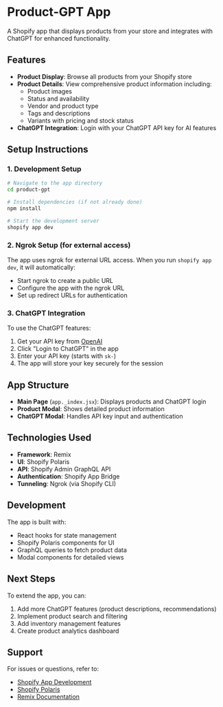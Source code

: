 

# Product-GPT App

<!-- Updated: 2024-01-05 -->

A Shopify app that displays products from your store and integrates with ChatGPT for enhanced functionality.

## Features

- **Product Display**: Browse all products from your Shopify store
- **Product Details**: View comprehensive product information including:
  - Product images
  - Status and availability
  - Vendor and product type
  - Tags and descriptions
  - Variants with pricing and stock status
- **ChatGPT Integration**: Login with your ChatGPT API key for AI features

## Setup Instructions

### 1. Development Setup

```bash
# Navigate to the app directory
cd product-gpt

# Install dependencies (if not already done)
npm install

# Start the development server
shopify app dev
```

### 2. Ngrok Setup (for external access)

The app uses ngrok for external URL access. When you run `shopify app dev`, it will automatically:
- Start ngrok to create a public URL
- Configure the app with the ngrok URL
- Set up redirect URLs for authentication

### 3. ChatGPT Integration

To use the ChatGPT features:
1. Get your API key from [OpenAI](https://platform.openai.com/api-keys)
2. Click "Login to ChatGPT" in the app
3. Enter your API key (starts with `sk-`)
4. The app will store your key securely for the session

## App Structure

- **Main Page** (`app._index.jsx`): Displays products and ChatGPT login
- **Product Modal**: Shows detailed product information
- **ChatGPT Modal**: Handles API key input and authentication

## Technologies Used

- **Framework**: Remix
- **UI**: Shopify Polaris
- **API**: Shopify Admin GraphQL API
- **Authentication**: Shopify App Bridge
- **Tunneling**: Ngrok (via Shopify CLI)

## Development

The app is built with:
- React hooks for state management
- Shopify Polaris components for UI
- GraphQL queries to fetch product data
- Modal components for detailed views

## Next Steps

To extend the app, you can:
1. Add more ChatGPT features (product descriptions, recommendations)
2. Implement product search and filtering
3. Add inventory management features
4. Create product analytics dashboard

## Support

For issues or questions, refer to:
- [Shopify App Development](https://shopify.dev/docs/apps)
- [Shopify Polaris](https://polaris.shopify.com)
- [Remix Documentation](https://remix.run/docs)
